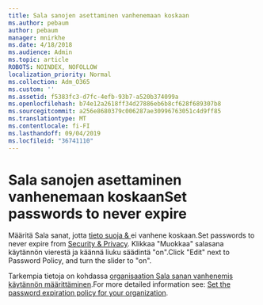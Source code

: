 ```yaml
---
title: Sala sanojen asettaminen vanhenemaan koskaan
ms.author: pebaum
author: pebaum
manager: mnirkhe
ms.date: 4/18/2018
ms.audience: Admin
ms.topic: article
ROBOTS: NOINDEX, NOFOLLOW
localization_priority: Normal
ms.collection: Adm_O365
ms.custom: ''
ms.assetid: f5383fc3-d7fc-4efb-93b7-a520b374099a
ms.openlocfilehash: b74e12a2618ff34d27886eb6b8cf628f689307b8
ms.sourcegitcommit: a256e8680379c006287ae30996763051c4d9ff85
ms.translationtype: MT
ms.contentlocale: fi-FI
ms.lasthandoff: 09/04/2019
ms.locfileid: "36741110"
---
```

# <a name="set-passwords-to-never-expire"></a><span data-ttu-id="922dd-102">Sala sanojen asettaminen vanhenemaan koskaan</span><span class="sxs-lookup"><span data-stu-id="922dd-102">Set passwords to never expire</span></span>

<span data-ttu-id="922dd-103">Määritä Sala sanat, jotta [tieto suoja &amp; ](https://portal.office.com/adminportal/home#/settings/security)ei vanhene koskaan.</span><span class="sxs-lookup"><span data-stu-id="922dd-103">Set passwords to never expire from [Security &amp; Privacy](https://portal.office.com/adminportal/home#/settings/security).</span></span> <span data-ttu-id="922dd-104">Klikkaa "Muokkaa" salasana käytännön vierestä ja käännä liuku säädintä "on".</span><span class="sxs-lookup"><span data-stu-id="922dd-104">Click "Edit" next to Password Policy, and turn the slider to "on".</span></span>
  
<span data-ttu-id="922dd-105">Tarkempia tietoja on kohdassa [organisaation Sala sanan vanhenemis käytännön määrittäminen](https://docs.microsoft.com/office365/admin/manage/set-password-expiration-policy).</span><span class="sxs-lookup"><span data-stu-id="922dd-105">For more detailed information see: [Set the password expiration policy for your organization](https://docs.microsoft.com/office365/admin/manage/set-password-expiration-policy).</span></span>
  

